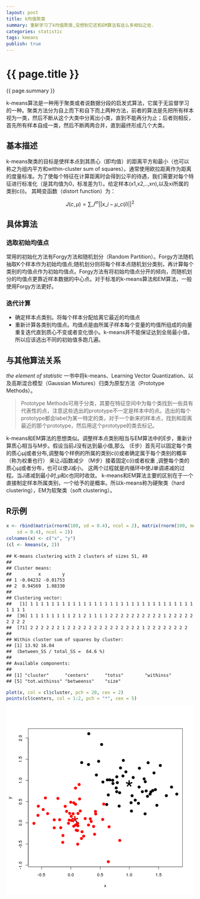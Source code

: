 ```yaml
---
layout: post
title: k均值聚类
summary: 重新学习了k均值聚类,没想到它还和EM算法有这么多相似之处.
categories: statistic
tags: kmeans
publish: true
---
```

# {{ page.title }} #
{{ page.summary }} 

k-means算法是一种用于聚类或者说数据分段的启发式算法，它属于无监督学习的一种。聚类方法分为自上而下和自下而上两种方法，前者的算法是先把所有样本视为一类，然后不断从这个大类中分离出小类，直到不能再分为止；后者则相反，首先所有样本自成一类，然后不断两两合并，直到最终形成几个大类。
## 基本描述
k-means聚类的目标是使样本点到其质心（即均值）的距离平方和最小（也可以称之为组内平方和within-cluster sum of squares）。通常使用欧拉距离作为距离的度量标准。为了使每个特征在计算距离时会得到公平的待遇，我们需要对每个特征进行标准化（是其均值为0，标准差为1）。给定样本(x1,x2,..,xn),以及xi所属的类别c(i)。
其畸变函数（distort function）为：

$$
J(c,\mu)=\sum\_{i}^m ||x\_{i}-\mu\_{c(i)}||^2
$$

## 具体算法
### 选取初始均值点
常用的初始化方法有Forgy方法和随机划分（Random Partition）。Forgy方法随机抽取K个样本作为初始均值点;随机划分则将每个样本点随机划分类别，再计算每个类别的均值点作为初始均值点。Forgy方法有将初始均值点分开的倾向，而随机划分的均值点更靠近样本数据的中心点。对于标准的k-means算法和EM算法，一般使用Forgy方法更好。
### 迭代计算
* 确定样本点类别。将每个样本分配给离它最近的均值点
* 重新计算各类别均值点。均值点是由所属子样本每个变量的均值所组成的向量
重复迭代直到质心不变或者变化很小。k-means并不能保证达到全局最小值，所以应该选出不同的初始值多跑几遍。

## 与其他算法关系
 _the element of statistic_ 一书中将k-means、Learning Vector Quantization、以及高斯混合模型（Gaussian Mixtures）归类为原型方法（Prototype Methods）。
 
> Prototype Methods可用于分类，其要在特征空间中为每个类找到一些具有代表性的点，注意这些选出的prototype不一定是样本中的点。选出的每个prototype都会label为某一特定的类，对于一个新来的样本点，找到和距离最近的那个prototype，然后用这个prototype的类去标记。

k-means和EM算法的思想类似。调整样本点类别相当与EM算法中的E步，重新计算质心相当与M步。假设当前J没有达到最小值,那么
（E步）首先可以固定每个类的质心μj或者分布,调整每个样例的所属的类别c(i)或者确定属于每个类别的概率（称为权重也行） 来让J函数减少
（M步）接着固定c(i)或者权重 ,调整每个类的质心μj或者分布，也可以使J减小。
这两个过程就是内循环中使J单调递减的过程。当J递减到最小时,μ和c也同时收敛。
k-means和EM算法主要的区别在于一个直接制定样本所属类别，一个给予的是概率。所以k-means称为硬聚类（hard clustering），EM为软聚类（soft clustering）。

## R示例

```r
x <- rbind(matrix(rnorm(100, sd = 0.4), ncol = 2), matrix(rnorm(100, mean = 1, 
    sd = 0.4), ncol = 2))
colnames(x) <- c("x", "y")
(cl <- kmeans(x, 2))
```

```
## K-means clustering with 2 clusters of sizes 51, 49
## 
## Cluster means:
##          x        y
## 1 -0.04232 -0.01753
## 2  0.94569  1.08330
## 
## Clustering vector:
##   [1] 1 1 1 1 1 1 1 1 1 1 1 1 1 1 1 1 1 1 1 1 1 1 1 1 1 1 1 1 1 1 1 1 1 1 1
##  [36] 1 1 1 1 1 1 1 1 2 1 2 1 1 1 1 2 2 2 2 2 2 2 2 2 2 1 2 2 2 2 2 2 2 2 2
##  [71] 2 2 2 2 2 2 1 2 2 2 2 2 2 2 2 2 2 2 2 2 2 1 2 2 2 2 2 2 2 2
## 
## Within cluster sum of squares by cluster:
## [1] 13.92 16.04
##  (between_SS / total_SS =  64.6 %)
## 
## Available components:
## 
## [1] "cluster"      "centers"      "totss"        "withinss"    
## [5] "tot.withinss" "betweenss"    "size"
```

```r
plot(x, col = cl$cluster, pch = 20, cex = 2)
points(cl$centers, col = 1:2, pch = "*", cex = 5)
```

![plot of chunk unnamed-chunk-1](/images/unnamed-chunk-1.png) 


